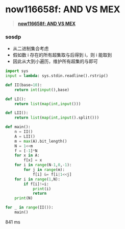 # now116658f: AND VS MEX


> <u>**[now116658f: AND VS MEX](https://ac.nowcoder.com/acm/contest/116658/F)**</u>


### sosdp

- 从二进制集合考虑
- 假如数 i 存在的所有超集取与后得到 i，则 i 能取到
- 因此从大到小遍历，维护所有超集的与即可

```python []
import sys
input = lambda: sys.stdin.readline().rstrip()

def II(base=10):
    return int(input(),base)

def LI():
    return list(map(int,input()))

def LII():
    return list(map(int,input().split()))

def main():
    n = II()
    A = LII()
    m = max(A).bit_length()
    N = 1<<m
    f = [-1]*N
    for x in A:
        f[x] = x
    for i in range(N-1,0,-1):
        for j in range(m):
            f[i] &= f[i|1<<j]
    for i in range(1,N):
        if f[i]!=i:
            print(i)
            return
    print(N)

for _ in range(II()):
    main()
```
841 ms


